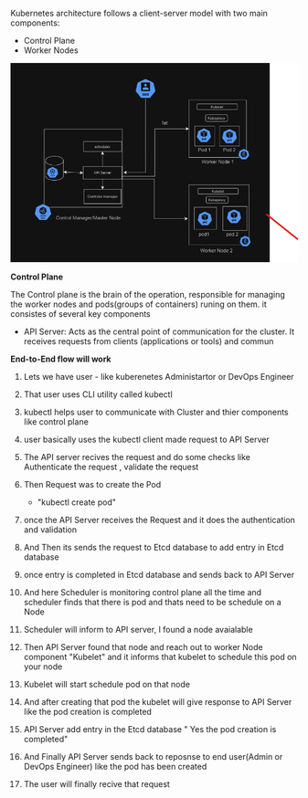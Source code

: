 Kubernetes architecture follows a client-server model with two main components:
- Control Plane
- Worker Nodes

![alt text](image.png)

**Control Plane**

The Control plane is the brain of the operation, responsible for managing the worker nodes and pods(groups of containers) runing on them. it consistes of several key components 

- API Server: Acts as the central point of communication for the cluster. It receives requests from clients (applications or tools) and commun




**End-to-End flow will work**

1. Lets we have user - like kuberenetes Administartor or DevOps Engineer
2. That user uses CLI utility called kubectl
3.  kubectl helps user to communicate with Cluster and thier components like control plane
4. user basically uses the kubectl client made request to API Server 
5. The API server recives the request and do some checks like Authenticate the request , validate the request
6. Then Request was to create the Pod
    -   "kubectl create pod"

7. once the API Server receives the Request and it does the authentication and validation 
8. And Then its sends the request to Etcd database to add entry in Etcd database
9. once entry is completed in Etcd database and sends back to API Server
10. And here Scheduler is monitoring control plane all the time and scheduler finds that there is pod and thats need to be schedule on a Node
11. Scheduler will inform to API server, I found a node avaialable
12. Then API Server found that node and reach out to worker Node component "Kubelet" and it informs that kubelet to schedule this pod on your node
13. Kubelet will start schedule pod on that node
14. And after creating that pod the kubelet will give response to API Server like the pod creation is completed
15. API Server add entry in the Etcd database " Yes the pod creation is completed"
16. And Finally API Server sends back to reposnse to end user(Admin or DevOps Engineer) like the pod has been created
17. The user will finally recive that request
